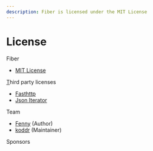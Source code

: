 ```yaml
---
description: Fiber is licensed under the MIT License
---
```


# License

Fiber

* [MIT License](https://github.com/gofiber/fiber/blob/master/LICENSE)

[T](https://github.com/gofiber/fiber/blob/master/LICENSE)hird party licenses

* [Fasthttp](https://github.com/valyala/fasthttp/blob/master/LICENSE)
* [Json Iterator](https://github.com/json-iterator/go/blob/master/LICENSE)

Team

* [Fenny](https://github.com/fenny) \(Author\)
* [koddr](https://github.com/koddr) \(Maintainer\)

Sponsors

